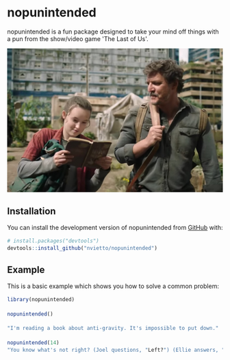 
# nopunintended

<!-- badges: start -->
<!-- badges: end -->

nopunintended is a fun package designed to take your mind off things with a pun from the show/video game 'The Last of Us'.

![](image.png)

## Installation

You can install the development version of nopunintended from [GitHub](https://github.com/) with:

``` r
# install.packages("devtools")
devtools::install_github("nvietto/nopunintended")
```

## Example

This is a basic example which shows you how to solve a common problem:

``` r
library(nopunintended)

nopunintended()

"I'm reading a book about anti-gravity. It's impossible to put down."

nopunintended(14)
"You know what's not right? (Joel questions, "Left?") (Ellie answers, "Yeah.")"

```

